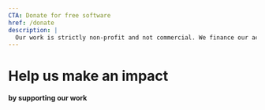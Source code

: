 ```yaml
---
CTA: Donate for free software
href: /donate
description: | 
  Our work is strictly non-profit and not commercial. We finance our activities through public funding and voluntary donations.
---
```


# Help us make an impact 

**by supporting our work**



